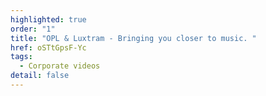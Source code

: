 ```yaml
---
highlighted: true
order: "1"
title: "OPL & Luxtram - Bringing you closer to music. "
href: oSTtGpsF-Yc
tags:
  - Corporate videos
detail: false
---
```

